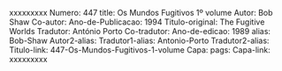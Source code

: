 xxxxxxxxx
Numero: 447
title: Os Mundos Fugitivos 1º volume
Autor: Bob Shaw
Co-autor: 
Ano-de-Publicacao: 1994
Titulo-original: The Fugitive Worlds
Tradutor: António Porto
Co-tradutor: 
Ano-de-edicao: 1989
alias: Bob-Shaw
Autor2-alias: 
Tradutor1-alias: Antonio-Porto
Tradutor2-alias: 
Titulo-link: 447-Os-Mundos-Fugitivos-1-volume
Capa: 
pags: 
Capa-link: 
xxxxxxxxx